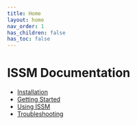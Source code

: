 ```yaml
---
title: Home
layout: home
nav_order: 1
has_children: false
has_toc: false
---
```


# ISSM Documentation
- <a href="installation">Installation</a>
- <a href="getting-started">Getting Started</a>
- <a href="using-issm">Using ISSM</a>
- <a href="troubleshooting">Troubleshooting</a>
